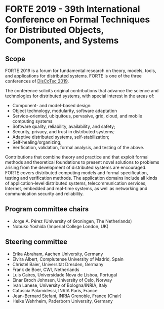 # FORTE 2019 - 39th International Conference on Formal Techniques for Distributed Objects, Components, and Systems

## Scope
FORTE 2019 is a forum for fundamental research on theory, models, tools, and applications for distributed systems. FORTE is one of the three conferences of [DisCoTec 2019](http://www.discotec.org/2019/).

The conference solicits original contributions that advance the science and technologies for distributed systems, with special interest in the areas of:

* Component- and model-based design
* Object technology, modularity, software adaptation
* Service-oriented, ubiquitous, pervasive, grid, cloud, and mobile computing systems
* Software quality, reliability, availability, and safety;
* Security, privacy, and trust in distributed systems;
* Adaptive distributed systems, self-stabilization;
* Self-healing/organizing;
* Verification, validation, formal analysis, and testing of the above.

Contributions that combine theory and practice and that exploit formal methods and theoretical foundations to present novel solutions to problems arising from the development of distributed systems are encouraged. FORTE covers distributed computing models and formal specification, testing and verification methods. The application domains include all kinds of application-level distributed systems, telecommunication services, Internet, embedded and real-time systems, as well as networking and communication security and reliability.

## Program committee chairs
* Jorge A. Pérez (University of Groningen, The Netherlands)
* Nobuko Yoshida (Imperial College London, UK)

## Steering committee
* Erika Abraham, Aachen University, Germany
* Elvira Albert, Complutense University of Madrid, Spain
* Christel Baier, Universität Dresden, Germany
* Frank de Boer, CWI, Netherlands
* Luis Caires, Universidade Nova de Lisboa, Portugal
* Einar Broch Johnsen, University of Oslo, Norway
* Ivan Lanese, University of Bologna/INRIA, Italy
* Catuscia Palamidessi, INRIA Paris, France
* Jean-Bernard Stefani, INRIA Grenoble, France (Chair)
* Heike Wehrheim, Paderborn University, Germany
